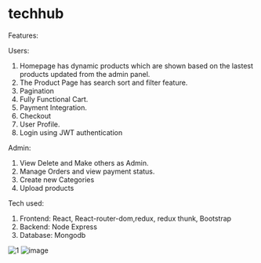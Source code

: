 # techhub

Features: 

Users: 
1. Homepage has dynamic products which are shown based on the lastest products updated from the admin panel.  
2. The Product Page has search sort and filter feature.
3. Pagination 
4. Fully Functional Cart. 
5. Payment Integration. 
6. Checkout
7. User Profile. 
8. Login using JWT authentication 

Admin:
1. View Delete and Make others as Admin. 
2. Manage Orders and view payment status. 
3. Create new Categories 
4. Upload products

Tech used:
1. Frontend: React, React-router-dom,redux, redux thunk, Bootstrap
2. Backend: Node Express 
3. Database: Mongodb







![1](https://user-images.githubusercontent.com/28535765/180946882-c905114e-4386-4d7a-bdce-6af3e3d12c28.png)
![image](https://user-images.githubusercontent.com/28535765/180951271-a8c513b0-2779-485c-92f8-ea7356848828.png)
